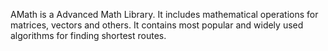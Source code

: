 AMath is a Advanced Math Library.
It includes mathematical operations for matrices, vectors and others.
It contains most popular and widely used algorithms for finding shortest routes.